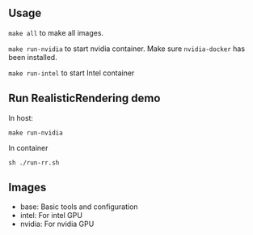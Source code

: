## Usage
`make all` to make all images.

`make run-nvidia` to start nvidia container. Make sure `nvidia-docker` has been installed.

`make run-intel` to start Intel container

## Run RealisticRendering demo

In host:

`make run-nvidia`

In container

`sh ./run-rr.sh`

## Images

- base: Basic tools and configuration
- intel: For intel GPU
- nvidia: For nvidia GPU

